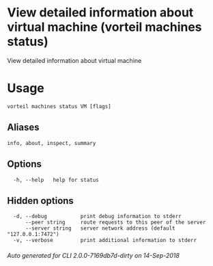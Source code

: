 # View detailed information about virtual machine (vorteil machines status)

View detailed information about virtual machine

# Usage

```
vorteil machines status VM [flags]
```

## Aliases

```
info, about, inspect, summary
```

## Options

```
  -h, --help   help for status
```

## Hidden options

```
  -d, --debug           print debug information to stderr
      --peer string     route requests to this peer of the server
      --server string   server network address (default "127.0.0.1:7472")
  -v, --verbose         print additional information to stderr
```


###### Auto generated for CLI 2.0.0-7169db7d-dirty on 14-Sep-2018
